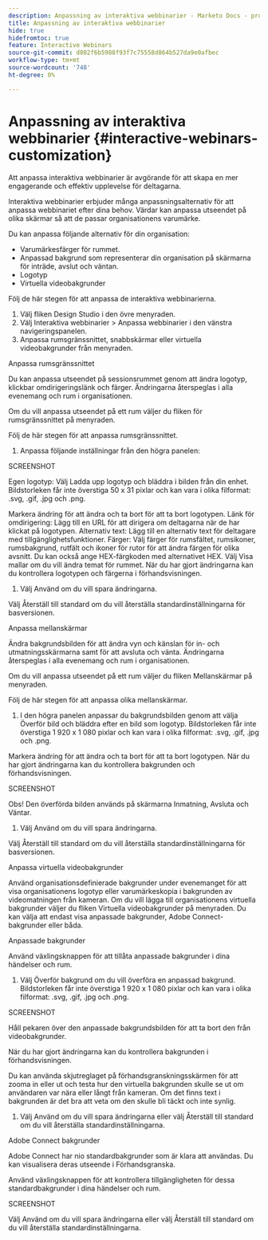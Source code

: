 ```yaml
---
description: Anpassning av interaktiva webbinarier - Marketo Docs - produktdokumentation
title: Anpassning av interaktiva webbinarier
hide: true
hidefromtoc: true
feature: Interactive Webinars
source-git-commit: d802f6b5988f93f7c75558d864b527da9e0afbec
workflow-type: tm+mt
source-wordcount: '748'
ht-degree: 0%

---
```


# Anpassning av interaktiva webbinarier {#interactive-webinars-customization}

Att anpassa interaktiva webbinarier är avgörande för att skapa en mer engagerande och effektiv upplevelse för deltagarna.

Interaktiva webbinarier erbjuder många anpassningsalternativ för att anpassa webbinariet efter dina behov. Värdar kan anpassa utseendet på olika skärmar så att de passar organisationens varumärke.

Du kan anpassa följande alternativ för din organisation:
* Varumärkesfärger för rummet.
* Anpassad bakgrund som representerar din organisation på skärmarna för inträde, avslut och väntan.
* Logotyp
* Virtuella videobakgrunder

Följ de här stegen för att anpassa de interaktiva webbinarierna.

1. Välj fliken Design Studio i den övre menyraden.
1. Välj Interaktiva webbinarier > Anpassa webbinarier i den vänstra navigeringspanelen.
1. Anpassa rumsgränssnittet, snabbskärmar eller virtuella videobakgrunder från menyraden.

Anpassa rumsgränssnittet

Du kan anpassa utseendet på sessionsrummet genom att ändra logotyp, klickbar omdirigeringslänk och färger. Ändringarna återspeglas i alla evenemang och rum i organisationen.

Om du vill anpassa utseendet på ett rum väljer du fliken för rumsgränssnittet på menyraden.

Följ de här stegen för att anpassa rumsgränssnittet.

1. Anpassa följande inställningar från den högra panelen:

SCREENSHOT

Egen logotyp: Välj Ladda upp logotyp och bläddra i bilden från din enhet. Bildstorleken får inte överstiga 50 x 31 pixlar och kan vara i olika filformat: .svg, .gif, .jpg och .png.

Markera ändring   för att ändra och ta bort   för att ta bort logotypen.
Länk för omdirigering: Lägg till en URL för att dirigera om deltagarna när de har klickat på logotypen.
Alternativ text: Lägg till en alternativ text för deltagare med tillgänglighetsfunktioner.
Färger: Välj färger för rumsfältet, rumsikoner, rumsbakgrund, rutfält och ikoner för rutor för att ändra färgen för olika avsnitt.
Du kan också ange HEX-färgkoden med alternativet HEX.
Välj Visa mallar om du vill ändra temat för rummet.
När du har gjort ändringarna kan du kontrollera logotypen och färgerna i förhandsvisningen.

1. Välj Använd om du vill spara ändringarna.

Välj Återställ till standard om du vill återställa standardinställningarna för basversionen.

Anpassa mellanskärmar

Ändra bakgrundsbilden för att ändra vyn och känslan för in- och utmatningsskärmarna samt för att avsluta och vänta. Ändringarna återspeglas i alla evenemang och rum i organisationen.

Om du vill anpassa utseendet på ett rum väljer du fliken Mellanskärmar på menyraden.

Följ de här stegen för att anpassa olika mellanskärmar.

1. I den högra panelen anpassar du bakgrundsbilden genom att välja Överför bild och bläddra efter en bild som logotyp. Bildstorleken får inte överstiga 1 920 x 1 080 pixlar och kan vara i olika filformat: .svg, .gif, .jpg och .png.

Markera ändring   för att ändra och ta bort   för att ta bort logotypen.
När du har gjort ändringarna kan du kontrollera bakgrunden och förhandsvisningen.

SCREENSHOT

Obs! Den överförda bilden används på skärmarna Inmatning, Avsluta och Väntar.

1. Välj Använd om du vill spara ändringarna.

Välj Återställ till standard om du vill återställa standardinställningarna för basversionen.

Anpassa virtuella videobakgrunder

Använd organisationsdefinierade bakgrunder under evenemanget för att visa organisationens logotyp eller varumärkeskopia i bakgrunden av videomatningen från kameran. Om du vill lägga till organisationens virtuella bakgrunder väljer du fliken Virtuella videobakgrunder på menyraden. Du kan välja att endast visa anpassade bakgrunder, Adobe Connect-bakgrunder eller båda.

Anpassade bakgrunder

Använd växlingsknappen för att tillåta anpassade bakgrunder i dina händelser och rum.

1. Välj Överför bakgrund om du vill överföra en anpassad bakgrund. Bildstorleken får inte överstiga 1 920 x 1 080 pixlar och kan vara i olika filformat: .svg, .gif, .jpg och .png.

SCREENSHOT

Håll pekaren över den anpassade bakgrundsbilden för att ta bort den från videobakgrunder.

När du har gjort ändringarna kan du kontrollera bakgrunden i förhandsvisningen.

Du kan använda skjutreglaget på förhandsgranskningsskärmen för att zooma in eller ut och testa hur den virtuella bakgrunden skulle se ut om användaren var nära eller långt från kameran. Om det finns text i bakgrunden är det bra att veta om den skulle bli täckt och inte synlig.

1. Välj Använd om du vill spara ändringarna eller välj Återställ till standard om du vill återställa standardinställningarna.

Adobe Connect bakgrunder

Adobe Connect har nio standardbakgrunder som är klara att användas. Du kan visualisera deras utseende i Förhandsgranska.

Använd växlingsknappen för att kontrollera tillgängligheten för dessa standardbakgrunder i dina händelser och rum.

SCREENSHOT

Välj Använd om du vill spara ändringarna eller välj Återställ till standard om du vill återställa standardinställningarna.
